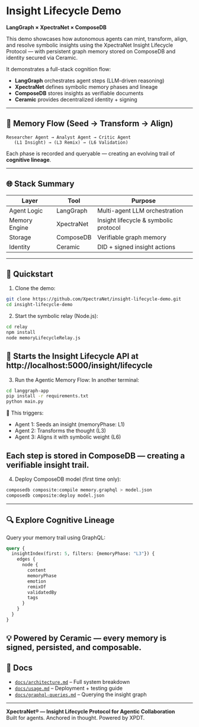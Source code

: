 
# Insight Lifecycle Demo

**LangGraph × XpectraNet × ComposeDB**

This demo showcases how autonomous agents can mint, transform, align, and resolve symbolic insights using the XpectraNet Insight Lifecycle Protocol — with persistent graph memory stored on ComposeDB and identity secured via Ceramic.

It demonstrates a full-stack cognition flow:

- **LangGraph** orchestrates agent steps (LLM-driven reasoning)
- **XpectraNet** defines symbolic memory phases and lineage
- **ComposeDB** stores insights as verifiable documents
- **Ceramic** provides decentralized identity + signing

---

## 🔁 Memory Flow (Seed → Transform → Align)

```
Researcher Agent → Analyst Agent → Critic Agent
   (L1 Insight) → (L3 Remix) → (L6 Validation)
```

Each phase is recorded and queryable — creating an evolving trail of **cognitive lineage**.

---

## 🌐 Stack Summary

| Layer         | Tool        | Purpose                              |
|---------------|-------------|--------------------------------------|
| Agent Logic   | LangGraph   | Multi-agent LLM orchestration        |
| Memory Engine | XpectraNet  | Insight lifecycle & symbolic protocol|
| Storage       | ComposeDB   | Verifiable graph memory              |
| Identity      | Ceramic     | DID + signed insight actions         |

---

## 🔧 Quickstart

1. Clone the demo:
```bash
git clone https://github.com/XpectraNet/insight-lifecycle-demo.git
cd insight-lifecycle-demo
```

2. Start the symbolic relay (Node.js):
```bash
cd relay
npm install
node memoryLifecycleRelay.js
```

🔌 Starts the Insight Lifecycle API at http://localhost:5000/insight/lifecycle
---

3. Run the Agentic Memory Flow:
In another terminal:
```bash
cd langgraph-app
pip install -r requirements.txt
python main.py
```

🧠 This triggers:

- Agent 1: Seeds an insight (memoryPhase: L1)
- Agent 2: Transforms the thought (L3)
- Agent 3: Aligns it with symbolic weight (L6)

Each step is stored in ComposeDB — creating a verifiable insight trail.
---

4. Deploy ComposeDB model (first time only):
```bash
composedb composite:compile memory.graphql > model.json
composedb composite:deploy model.json
```

---

## 🔍 Explore Cognitive Lineage

Query your memory trail using GraphQL:

```graphql
query {
  insightIndex(first: 5, filters: {memoryPhase: "L3"}) {
    edges {
      node {
        content
        memoryPhase
        emotion
        remixOf
        validatedBy
        tags
      }
    }
  }
}
```
💡 Powered by Ceramic — every memory is signed, persisted, and composable.
---

## 📖 Docs

- [`docs/architecture.md`](./docs/architecture.md) – Full system breakdown  
- [`docs/usage.md`](./docs/usage.md) – Deployment + testing guide  
- [`docs/graphql-queries.md`](./docs/graphql-queries.md) – Querying the insight graph  

---

**XpectraNet® — Insight Lifecycle Protocol for Agentic Collaboration**  
Built for agents. Anchored in thought. Powered by XPDT.
